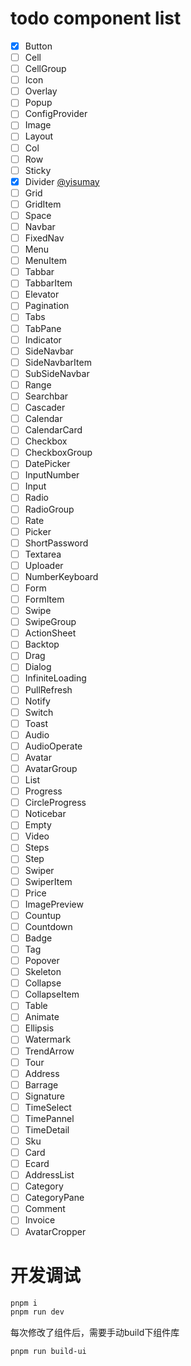 # todo component list
- [x] Button
- [ ] Cell
- [ ] CellGroup
- [ ] Icon
- [ ] Overlay
- [ ] Popup
- [ ] ConfigProvider
- [ ] Image
- [ ] Layout
- [ ] Col
- [ ] Row
- [ ] Sticky
- [x] Divider [@yisumay](https://github.com/yisumay)
- [ ] Grid
- [ ] GridItem
- [ ] Space
- [ ] Navbar
- [ ] FixedNav
- [ ] Menu
- [ ] MenuItem
- [ ] Tabbar
- [ ] TabbarItem
- [ ] Elevator
- [ ] Pagination
- [ ] Tabs
- [ ] TabPane
- [ ] Indicator
- [ ] SideNavbar
- [ ] SideNavbarItem
- [ ] SubSideNavbar
- [ ] Range
- [ ] Searchbar
- [ ] Cascader
- [ ] Calendar
- [ ] CalendarCard
- [ ] Checkbox
- [ ] CheckboxGroup
- [ ] DatePicker
- [ ] InputNumber
- [ ] Input
- [ ] Radio
- [ ] RadioGroup
- [ ] Rate
- [ ] Picker
- [ ] ShortPassword
- [ ] Textarea
- [ ] Uploader
- [ ] NumberKeyboard
- [ ] Form
- [ ] FormItem
- [ ] Swipe
- [ ] SwipeGroup
- [ ] ActionSheet
- [ ] Backtop
- [ ] Drag
- [ ] Dialog
- [ ] InfiniteLoading
- [ ] PullRefresh
- [ ] Notify
- [ ] Switch
- [ ] Toast
- [ ] Audio
- [ ] AudioOperate
- [ ] Avatar
- [ ] AvatarGroup
- [ ] List
- [ ] Progress
- [ ] CircleProgress
- [ ] Noticebar
- [ ] Empty
- [ ] Video
- [ ] Steps
- [ ] Step
- [ ] Swiper
- [ ] SwiperItem
- [ ] Price
- [ ] ImagePreview
- [ ] Countup
- [ ] Countdown
- [ ] Badge
- [ ] Tag
- [ ] Popover
- [ ] Skeleton
- [ ] Collapse
- [ ] CollapseItem
- [ ] Table
- [ ] Animate
- [ ] Ellipsis
- [ ] Watermark
- [ ] TrendArrow
- [ ] Tour
- [ ] Address
- [ ] Barrage
- [ ] Signature
- [ ] TimeSelect
- [ ] TimePannel
- [ ] TimeDetail
- [ ] Sku
- [ ] Card
- [ ] Ecard
- [ ] AddressList
- [ ] Category
- [ ] CategoryPane
- [ ] Comment
- [ ] Invoice
- [ ] AvatarCropper

# 开发调试
```bash
pnpm i
pnpm run dev
```
每次修改了组件后，需要手动build下组件库
```bash
pnpm run build-ui
```
